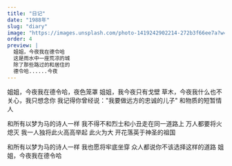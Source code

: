 ```yaml
---
title: "日记"
date: "1988年"
slug: "diary"
image: "https://images.unsplash.com/photo-1419242902214-272b3f66ee7a?w=800&h=400&fit=crop&crop=center"
order: 4
preview: |
  姐姐，今夜我在德令哈
  这是雨水中一座荒凉的城
  除了那些路过的和居住的
  德令哈......今夜
---
```


姐姐，今夜我在德令哈，夜色笼罩
姐姐，我今夜只有戈壁
草木，今夜我什么也不关心，我只想念你
我记得你曾经说："我要做远方的忠诚的儿子"
和物质的短暂情人

和所有以梦为马的诗人一样
我不得不和烈士和小丑走在同一道路上
万人都要将火熄灭  我一人独将此火高高举起
此火为大  开花落英于神圣的祖国

和所有以梦为马的诗人一样
我也愿将牢底坐穿
众人都说你不该选择这样的道路
姐姐，今夜我在德令哈